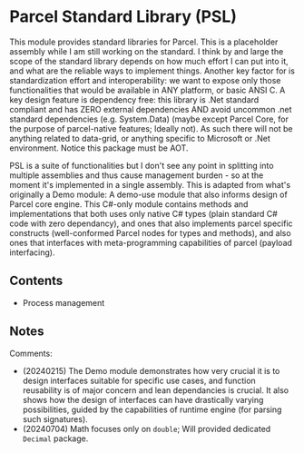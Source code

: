 # Parcel Standard Library (PSL)

This module provides standard libraries for Parcel. This is a placeholder assembly while I am still working on the standard. I think by and large the scope of the standard library depends on how much effort I can put into it, and what are the reliable ways to implement things. Another key factor for is standardization effort and interoperability: we want to expose only those functionalities that would be available in ANY platform, or basic ANSI C. A key design feature is dependency free: this library is .Net standard compliant and has ZERO external dependencies AND avoid uncommon .net standard dependencies (e.g. System.Data) (maybe except Parcel Core, for the purpose of parcel-native features; Ideally not). As such there will not be anything related to data-grid, or anything specific to Microsoft or .Net environment. Notice this package must be AOT.

PSL is a suite of functionalities but I don't see any point in splitting into multiple assemblies and thus cause management burden - so at the moment it's implemented in a single assembly. This is adapted from what's originally a Demo module: A demo-use module that also informs design of Parcel core engine. This C#-only module contains methods and implementations that both uses only native C# types (plain standard C# code with zero dependancy), and ones that also implements parcel specific constructs (well-conformed Parcel nodes for types and methods), and also ones that interfaces with meta-programming capabilities of parcel (payload interfacing).

## Contents

<!-- Put contents here instead of on the wiki for key reference -->

* Process management

## Notes

Comments:

* (20240215) The Demo module demonstrates how very crucial it is to design interfaces suitable for specific use cases, and function reusability is of major concern and lean dependancies is crucial. It also shows how the design of interfaces can have drastically varying possibilities, guided by the capabilities of runtime engine (for parsing such signatures).
* (20240704) Math focuses only on `double`; Will provided dedicated `Decimal` package.